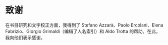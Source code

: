 # 致谢

在书目研究和文字校正方面，我得到了 Stefano Azzarà、Paolo Ercolani、Elena Fabrizio、Giorgio Grimaldi（编辑了人名索引）和 Aldo Trotta 的帮助。在此，我向他们表示感谢。

